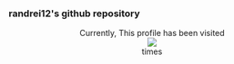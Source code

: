 ### randrei12's github repository

<p align="center"> 
  Currently, This profile has been visited<br>
  <img src="https://profile-counter.glitch.me/randrei12/count.svg" /><br>
  times
</p>
